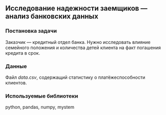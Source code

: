 ## Исследование надежности заемщиков — анализ банковских данных
### Постановка задачи
Заказчик — кредитный отдел банка. Нужно исследовать влияние семейного положения и количества детей клиента на факт погашения кредита в срок.

### Данные
Файл *data.csv*, содержащий статистику о платёжеспособности клиентов.

### Используемые библиотеки
python, pandas, numpy, mystem
